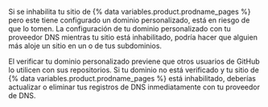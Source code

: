 Si se inhabilita tu sitio de {% data variables.product.prodname_pages %} pero este tiene configurado un dominio personalizado, está en riesgo de que lo tomen. La configuración de tu dominio personalizado con tu proveedor DNS mientras tu sitio está inhabilitado, podría hacer que alguien más aloje un sitio en un o de tus subdominios.

El verificar tu dominio personalizado previene que otros usuarios de GitHub lo utilicen con sus repositorios. Si tu dominio no está verificado y tu sitio de {% data variables.product.prodname_pages %} está inhabilitado, deberías actualizar o eliminar tus registros de DNS inmediatamente con tu proveedor de DNS.